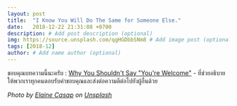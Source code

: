 ```yaml
---
layout: post
title:  "I Know You Will Do The Same for Someone Else."
date:   2018-12-22 21:31:08 +0700
description: # Add post description (optional)
img: https://source.unsplash.com/qgHGDbbSNm8 # Add image post (optional)
tags: [2018-12]
author: # Add name author (optional)
---
```

ขอบคุณบทความนี้นะครับ : [Why You Shouldn't Say "You're Welcome"](https://www.psychologytoday.com/intl/blog/give-and-take/201311/why-you-shouldnt-say-youre-welcome) - ที่ช่วยอธิบายให้พวกเราทุกคนตอบรับคำขอบคุณและส่งต่อความดีต่อไปยังผู้อื่นด้วย

*Photo by [Elaine Casap](https://unsplash.com/@ecasap) on [Unsplash](https://unsplash.com/)*
